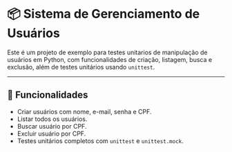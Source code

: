 # 📦 Sistema de Gerenciamento de Usuários

Este é um projeto de exemplo para testes unitarios de manipulação de usuários em Python, com funcionalidades de criação, listagem, busca e exclusão, além de testes unitários usando `unittest`.

---

## 🚀 Funcionalidades

- Criar usuários com nome, e-mail, senha e CPF.
- Listar todos os usuários.
- Buscar usuário por CPF.
- Excluir usuário por CPF.
- Testes unitários completos com `unittest` e `unittest.mock`.
